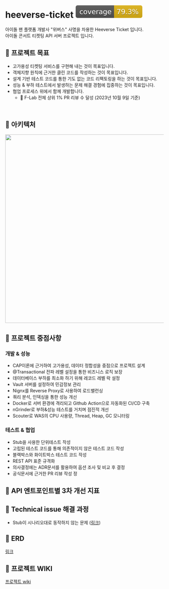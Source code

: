 # heeverse-ticket ![Coverage](.github/badges/jacoco.svg)
아이돌 팬 플랫폼 개발사 "위버스" 사명을 차용한 Heeverse Ticket 입니다.<br>
아이돌 콘서트 티켓팅 API 서버 프로젝트 입니다.

## 🎫 프로젝트 목표

- 고가용성 티켓팅 서비스를 구현해 내는 것이 목표입니다.
- 객체지향 원칙에 근거한 클린 코드를 작성하는 것이 목표입니다.
- 설계 기반 테스트 코드를 통한 기도 없는 코드 리팩토링을 하는 것이 목표입니다.
- 성능 & 부하 테스트에서 발생하는 문제 해결 경험에 집중하는 것이 목표입니다.
- 협업 프로세스 위에서 함께 개발합니다.
    - 📌 F-Lab 전체 상위 1% PR 리뷰 수 달성 (2023년 10월 9일 기준)


<br>

## 🎫 아키텍처


<img src="https://github.com/f-lab-edu/heeverse-ticket/assets/45592236/b4614540-1609-4263-8b96-4135ca219c9e" width="700" height="600"/>

## 🎫 프로젝트 중점사항

### 개발 & 성능

- CAP이론에 근거하여 고가용성, 데이터 정합성을 중점으로 프로젝트 설계
- @Transactional 전파 레벨 설정을 통한 비즈니스 로직 보장
- 데이터베이스 부하를 최소화 하기 위해 레코드 레벨 락 설정
- Vault 서버를 설정하여 민감정보 관리
- Nignx를 Reverse Proxy로 사용하여 로드밸런싱
- 쿼리 분석, 인덱싱을 통한 성능 개선
- Docker로 서버 환경에 격리되고 Github Action으로 자동화된 CI/CD 구축
- nGrinder로 부하&성능 테스트를 거치며 점진적 개선
- Scouter로 WAS의 CPU 사용량, Thread, Heap, GC 모니터링

### 테스트 & 협업

- Stub을 사용한 단위테스트 작성
- 고립된 테스트 코드를 통해 의존적이지 않은 테스트 코드 작성
- 블랙박스와 화이트박스 테스트 코드 작성
- REST API 표준 규격화
- 의사결정에는 ADR문서를 활용하여 옵션 조사 및 비교 후 결정
- 공식문서에 근거한 PR 리뷰 작성
  정

## 🎫 API 엔트포인트별 3차 개선 지표



## 🎫 Technical issue 해결 과정
- Stub이 시나리오대로 동작하지 않는 문제 ([링크](https://guui-dev-lee.tistory.com/15))

## 🎫 ERD
[링크](https://www.erdcloud.com/d/apAy7QL9TrN6WsDij)


## 🎫 프로젝트 WIKI
[프로젝트 wiki](https://github.com/f-lab-edu/heeverse-ticket/wiki)

